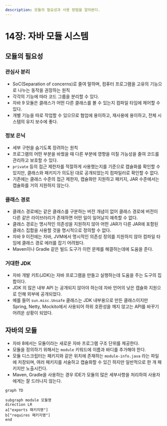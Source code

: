 ```yaml
---
description: 모듈의 필요성과 사용 방법을 알아본다.
---
```


# 14장: 자바 모듈 시스템

## 모듈의 필요성

### 관심사 분리

* SoC(Separation of concerns)로 줄여 말하며, 컴퓨터 프로그램을 고유의 기능으로 나누는 동작을 권장하는 원칙
* 각각의 기능에 따라 코드 그룹을 분리할 수 있다.
* 자바 9 모듈은 클래스가 어떤 다른 클래스를 볼 수 있는지 컴파일 타임에 제어할 수 있다.
* 개별 기능을 따로 작업할 수 있으므로 협업에 용이하고, 재사용에 용이하고, 전체 시스템의 유지 보수에 좋다.

### 정보 은닉

* 세부 구현을 숨기도록 장려하는 원칙
* 프로그램의 어떤 부분을 바꿨을 때 다른 부분에 영향을 미칠 가능성을 줄여 코드를 관리하고 보호할 수 있다.
* `private` 등의 접근 제한자를 적절하게 사용했는지를 기준으로 캡슐화를 확인할 수 있지만, 클래스와 패키지가 의도된 대로 공개되었는지 컴파일러로 확인할 수 없다.
* 기존에는 클래스 수준의 접근 제한자, 캡슐화만 지원하고 패키지, JAR 수준에서는 캡슐화를 거의 지원하지 않는다.

### 클래스 경로

* 클래스 경로에는 같은 클래스를 구분하는 버전 개념이 없어 클래스 경로에 버전이 다른 같은 라이브러리가 존재하면 어떤 일이 일어날지 예측할 수 없다.
* 클래스 경로는 명시적인 의존성을 지원하지 않아 어떤 JAR가 다른 JAR에 포함된 클래스 집합을 사용할 것을 명시적으로 정의할 수 없다.
* 자바 9 이전에는 자바, JVM에서 명시적인 의존성 정의를 지원하지 않아 컴파일 타임에 클래스 경로 에러를 잡기 어려웠다.
* Maven이나 Gradle 같은 빌드 도구가 이런 문제를 해결하는데에 도움을 준다.

### 거대한 JDK

* 자바 개발 키트(JDK)는 자바 프로그램을 만들고 실행하는데 도움을 주는 도구의 집합이다.
* JDK 의 많은 내부 API 는 공개되지 않아야 하는데 자바 언어의 낮은 캡슐화 지원으로 인해 외부에 공개되었다.
* 예를 들어 `sun.misc.Unsafe` 클래스는 JDK 내부용으로 만든 클래스이지만 Spring, Netty, Mockito에서 사용되어 하위 호환성을 깨지 않고는 API를 바꾸기 어려운 상황이 되었다.

## 자바의 모듈

* 자바 8에서는 모듈이라는 새로운 자바 프로그램 구조 단위를 제공한다.
* 모듈을 정의하기 위해서는 `module` 키워드에 이름과 바디를 추가해야 한다.
* 모듈 디스크립터는 패키지와 같은 위치에 존재하는 `module-info.java` 라는 파일에 저장되며, 여러 패키지를 서술하고 캡슐화할 수 있긴 하지만 일반적으로 한 개 패키지만 노출시킨다.
* Maven, Gradle을 사용하는 경우 IDE가 모듈의 많은 세부사항을 처리하여 사용자에게는 잘 드러나지 않는다.

```mermaid
graph TD

subgraph module 모듈명
direction LR
a["exports 패키지명"]
b["requires 패키지명"]
end
```



